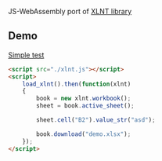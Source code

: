 JS-WebAssembly port of [XLNT library](https://github.com/tfussell/xlnt)

## Demo
[Simple test](http://codeisc.com/xlnt/)

```html
<script src="./xlnt.js"></script>
<script>
    load_xlnt().then(function(xlnt)
    {
        book = new xlnt.workbook();
        sheet = book.active_sheet();

        sheet.cell("B2").value_str("asd");

        book.download("demo.xlsx");
    });
</script>
```
